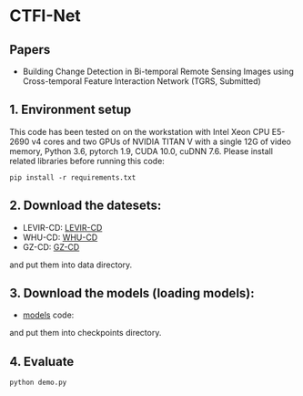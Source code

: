 # CTFI-Net

## Papers
* Building Change Detection in Bi-temporal Remote Sensing Images using Cross-temporal Feature Interaction Network (TGRS, Submitted)

## 1. Environment setup
This code has been tested on on the workstation with Intel Xeon CPU E5-2690 v4 cores and two GPUs of NVIDIA TITAN V with a single 12G of video memory, Python 3.6, pytorch 1.9, CUDA 10.0, cuDNN 7.6. Please install related libraries before running this code:

    pip install -r requirements.txt

## 2. Download the datesets:
* LEVIR-CD:
[LEVIR-CD](https://justchenhao.github.io/LEVIR/)
* WHU-CD:
[WHU-CD](https://study.rsgis.whu.edu.cn/pages/download/building_dataset.html)
* GZ-CD:
[GZ-CD](https://github.com/daifeng2016/Change-Detection-Dataset-for-High-Resolution-Satellite-Imagery)

and put them into data directory.

## 3. Download the models (loading models):

* [models]() code: 

and put them into checkpoints directory.

## 4. Evaluate

    python demo.py
    
    
